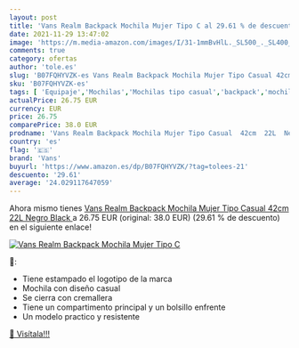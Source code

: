 ```yaml
---
layout: post
title: 'Vans Realm Backpack Mochila Mujer Tipo C al 29.61 % de descuento'
date: 2021-11-29 13:47:02
image: 'https://m.media-amazon.com/images/I/31-1mmBvHlL._SL500_._SL400_.jpg'
comments: true
category: ofertas
author: 'tole.es'
slug: 'B07FQHYVZK-es Vans Realm Backpack Mochila Mujer Tipo Casual 42cm 22L...'
sku: 'B07FQHYVZK-es'
tags: [ 'Equipaje','Mochilas','Mochilas tipo casual','backpack','mochila','vans', ]
actualPrice: 26.75 EUR
currency: EUR
price: 26.75
comparePrice: 38.0 EUR
prodname: 'Vans Realm Backpack Mochila Mujer Tipo Casual  42cm  22L  Negro  Black '
country: 'es'
flag: '🇪🇸'
brand: 'Vans'
buyurl: 'https://www.amazon.es/dp/B07FQHYVZK/?tag=tolees-21'
descuento: '29.61'
average: '24.029117647059'
---
```


Ahora mismo tienes [Vans Realm Backpack Mochila Mujer Tipo Casual  42cm  22L  Negro  Black ](https://www.amazon.es/dp/B07FQHYVZK/?tag=tolees-21) a 26.75 EUR (original: 38.0 EUR) (29.61 %  de descuento) en el siguiente enlace!

[![Vans Realm Backpack Mochila Mujer Tipo C](https://m.media-amazon.com/images/I/31-1mmBvHlL._SL500_._SL400_.jpg)](https://www.amazon.es/dp/B07FQHYVZK/?tag=tolees-21)

🔎:

- Tiene estampado el logotipo de la marca
- Mochila con diseño casual
- Se cierra con cremallera
- Tiene un compartimento principal y un bolsillo enfrente
- Un modelo practico y resistente

[🛒 Visítala!!!](https://www.amazon.es/dp/B07FQHYVZK/?tag=tolees-21)
